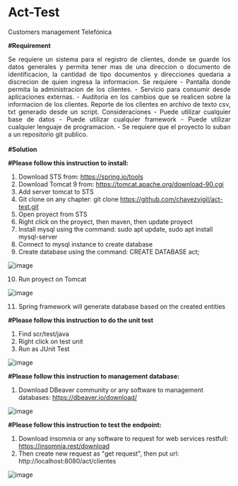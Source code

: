 # Act-Test
Customers management Telefónica

<b>#Requirement</b>
<div style="text-align: justify;text-justify: inter-word;">
Se requiere un sistema para el registro de clientes, donde se guarde los datos generales y permita tener mas de una direccion o documento de identificacion, la cantidad de tipo documentos y direcciones quedaria a discrecion de quien ingresa la informacion. Se requiere - Pantalla donde permita la administracion de los clientes. - Servicio para consumir desde aplicaciones externas. - Auditoria en los cambios que se realicen sobre la informacion de los clientes. Reporte de los clientes en archivo de texto csv, txt generado desde un script. Consideraciones - Puede utilizar cualquier base de datos - Puede utilizar cualquier framework - Puede utilizar cualquier lenguaje de programacion. - Se requiere que el proyecto lo suban a un repositorio git publico.</div>

<br/>
<b>#Solution </b>
<br/>

<b>#Please follow this instruction to install:</b>

1. Download STS from: https://spring.io/tools
2. Download Tomcat 9 from: https://tomcat.apache.org/download-90.cgi 
3. Add server tomcat to STS
4. Git clone on any chapter: git clone https://github.com/chavezvigil/act-test.git 
5. Open proyect from STS
6. Right click on the proyect, then maven, then update proyect
7. Install mysql using the command: sudo apt update, sudo apt install mysql-server
8. Connect to mysql instance to create database
9. Create database using the command: CREATE DATABASE act;

![image](https://user-images.githubusercontent.com/2258381/146680689-dc59d512-c192-4737-ab97-43cf50f68151.png)

10. Run proyect on Tomcat

![image](https://user-images.githubusercontent.com/2258381/146980006-fc2271ef-c4f6-4c40-b9f7-8c2efa3b61cd.png)

11. Spring framework will generate database based on the created entities

<b>#Please follow this instruction to do the unit test</b>

1. Find scr/test/java
2. Right click on test unit
3. Run as JUnit Test

![image](https://user-images.githubusercontent.com/2258381/146685553-264ecdaf-c1c1-4fda-8a7b-a950da42b5c6.png)

<b>#Please follow this instruction to management database:</b>

1. Download DBeaver community or any software to management databases: https://dbeaver.io/download/

![image](https://user-images.githubusercontent.com/2258381/146680912-2f80d9ce-ef96-4501-81cd-ce8f6501e8af.png)

<b>#Please follow this instruction to test the endpoint:</b>

1. Download insomnia or any software to request for web services restfull: https://insomnia.rest/download
2. Then create new request as "get request", then put url: http://localhost:8080/act/clientes

![image](https://user-images.githubusercontent.com/2258381/146801475-3ca3338d-deb7-4a70-9945-c02a5d9cfdaa.png)



